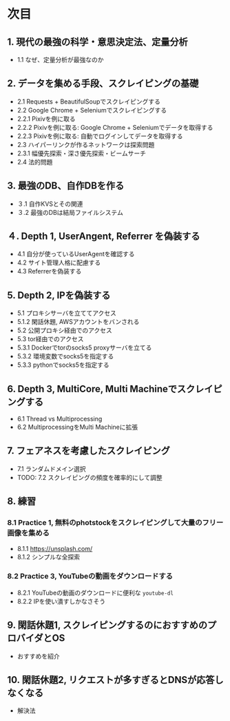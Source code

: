 # 次目

## 1. 現代の最強の科学・意思決定法、定量分析
 - 1.1 なぜ、定量分析が最強なのか

## 2.  データを集める手段、スクレイピングの基礎
 - 2.1 Requests + BeautifulSoupでスクレイピングする
 - 2.2 Google Chrome + Seleniumでスクレイピングする
 - 2.2.1 Pixivを例に取る
 - 2.2.2 Pixivを例に取る: Google Chrome + Seleniumでデータを取得する
 - 2.2.3 Pixivを例に取る: 自動でログインしてデータを取得する
 - 2.3 ハイパーリンクが作るネットワークは探索問題
 - 2.3.1 幅優先探索・深さ優先探索・ビームサーチ
 - 2.4 法的問題

## 3. 最強のDB、自作DBを作る
- ３.1 自作KVSとその関連
- ３.2 最強のDBは結局ファイルシステム

## ４. Depth 1, UserAngent, Referrer を偽装する
- 4.1 自分が使っているUserAgentを確認する
- 4.2 サイト管理人格に配慮する
- 4.3 Referrerを偽装する

## 5. Depth 2, IPを偽装する
- 5.1 プロキシサーバを立ててアクセス
- 5.1.2 閑話休題, AWSアカウントをバンされる
- 5.2 公開プロキシ経由でのアクセス
- 5.3 tor経由でのアクセス
- 5.3.1 Dockerでtorのsocks5 proxyサーバを立てる
- 5.3.2 環境変数でsocks5を指定する
- 5.3.3 pythonでsocks5を指定する

## 6. Depth 3, MultiCore, Multi Machineでスクレイピングする
- 6.1 Thread vs Multiprocessing
- 6.2 MultiprocessingをMulti Machineに拡張

## 7. フェアネスを考慮したスクレイピング
- 7.1 ランダムドメイン選択 
- TODO: 7.2 スクレイピングの頻度を確率的にして調整

## 8. 練習 
### 8.1 Practice 1, 無料のphotstockをスクレイピングして大量のフリー画像を集める
- 8.1.1 https://unsplash.com/
- 8.1.2 シンプルな全探索

### 8.2 Practice 3, YouTubeの動画をダウンロードする
 - 8.2.1 YouTubeの動画のダウンロードに便利な `youtube-dl`
 - 8.2.2 IPを使い潰すしかなさそう

## 9. 閑話休題1, スクレイピングするのにおすすめのプロバイダとOS
 - おすすめを紹介

## 10. 閑話休題2, リクエストが多すぎるとDNSが応答しなくなる
 - 解決法
